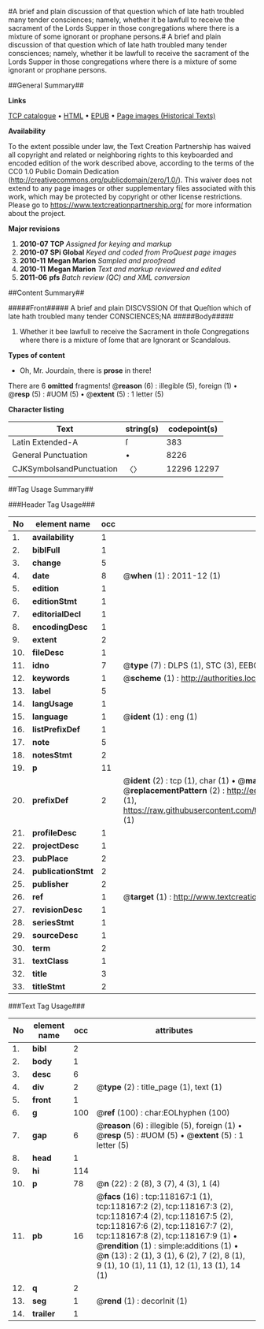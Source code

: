 #A brief and plain discussion of that question which of late hath troubled many tender consciences; namely, whether it be lawfull to receive the sacrament of the Lords Supper in those congregations where there is a mixture of some ignorant or prophane persons.#
A brief and plain discussion of that question which of late hath troubled many tender consciences; namely, whether it be lawfull to receive the sacrament of the Lords Supper in those congregations where there is a mixture of some ignorant or prophane persons.

##General Summary##

**Links**

[TCP catalogue](http://www.ota.ox.ac.uk/tcp/)  • 
[HTML](http://tei.it.ox.ac.uk/tcp/Texts-HTML/free/A77/A77398.html)  • 
[EPUB](http://tei.it.ox.ac.uk/tcp/Texts-EPUB/free/A77/A77398.epub) • 
[Page images (Historical Texts)](https://historicaltexts.jisc.ac.uk/eebo-99865912e)

**Availability**

To the extent possible under law, the Text Creation Partnership has waived all copyright and related or neighboring rights to this keyboarded and encoded edition of the work described above, according to the terms of the CC0 1.0 Public Domain Dedication (http://creativecommons.org/publicdomain/zero/1.0/). This waiver does not extend to any page images or other supplementary files associated with this work, which may be protected by copyright or other license restrictions. Please go to https://www.textcreationpartnership.org/ for more information about the project.

**Major revisions**

1. __2010-07__ __TCP__ *Assigned for keying and markup*
1. __2010-07__ __SPi Global__ *Keyed and coded from ProQuest page images*
1. __2010-11__ __Megan Marion__ *Sampled and proofread*
1. __2010-11__ __Megan Marion__ *Text and markup reviewed and edited*
1. __2011-06__ __pfs__ *Batch review (QC) and XML conversion*

##Content Summary##

#####Front#####
A brief and plain DISCVSSION Of that Queſtion which of late hath troubled many tender CONSCIENCES;NA
#####Body#####

1. Whether it bee lawfull to receive the Sacrament in thoſe Congregations where there is a mixture of ſome that are Ignorant or Scandalous.

**Types of content**

  * Oh, Mr. Jourdain, there is **prose** in there!

There are 6 **omitted** fragments! 
 @__reason__ (6) : illegible (5), foreign (1)  •  @__resp__ (5) : #UOM (5)  •  @__extent__ (5) : 1 letter (5)

**Character listing**


|Text|string(s)|codepoint(s)|
|---|---|---|
|Latin Extended-A|ſ|383|
|General Punctuation|•|8226|
|CJKSymbolsandPunctuation|〈〉|12296 12297|

##Tag Usage Summary##

###Header Tag Usage###

|No|element name|occ|attributes|
|---|---|---|---|
|1.|__availability__|1||
|2.|__biblFull__|1||
|3.|__change__|5||
|4.|__date__|8| @__when__ (1) : 2011-12 (1)|
|5.|__edition__|1||
|6.|__editionStmt__|1||
|7.|__editorialDecl__|1||
|8.|__encodingDesc__|1||
|9.|__extent__|2||
|10.|__fileDesc__|1||
|11.|__idno__|7| @__type__ (7) : DLPS (1), STC (3), EEBO-CITATION (1), PROQUEST (1), VID (1)|
|12.|__keywords__|1| @__scheme__ (1) : http://authorities.loc.gov/ (1)|
|13.|__label__|5||
|14.|__langUsage__|1||
|15.|__language__|1| @__ident__ (1) : eng (1)|
|16.|__listPrefixDef__|1||
|17.|__note__|5||
|18.|__notesStmt__|2||
|19.|__p__|11||
|20.|__prefixDef__|2| @__ident__ (2) : tcp (1), char (1)  •  @__matchPattern__ (2) : ([0-9\-]+):([0-9IVX]+) (1), (.+) (1)  •  @__replacementPattern__ (2) : http://eebo.chadwyck.com/downloadtiff?vid=$1&page=$2 (1), https://raw.githubusercontent.com/textcreationpartnership/Texts/master/tcpchars.xml#$1 (1)|
|21.|__profileDesc__|1||
|22.|__projectDesc__|1||
|23.|__pubPlace__|2||
|24.|__publicationStmt__|2||
|25.|__publisher__|2||
|26.|__ref__|1| @__target__ (1) : http://www.textcreationpartnership.org/docs/. (1)|
|27.|__revisionDesc__|1||
|28.|__seriesStmt__|1||
|29.|__sourceDesc__|1||
|30.|__term__|2||
|31.|__textClass__|1||
|32.|__title__|3||
|33.|__titleStmt__|2||


###Text Tag Usage###

|No|element name|occ|attributes|
|---|---|---|---|
|1.|__bibl__|2||
|2.|__body__|1||
|3.|__desc__|6||
|4.|__div__|2| @__type__ (2) : title_page (1), text (1)|
|5.|__front__|1||
|6.|__g__|100| @__ref__ (100) : char:EOLhyphen (100)|
|7.|__gap__|6| @__reason__ (6) : illegible (5), foreign (1)  •  @__resp__ (5) : #UOM (5)  •  @__extent__ (5) : 1 letter (5)|
|8.|__head__|1||
|9.|__hi__|114||
|10.|__p__|78| @__n__ (22) : 2 (8), 3 (7), 4 (3), 1 (4)|
|11.|__pb__|16| @__facs__ (16) : tcp:118167:1 (1), tcp:118167:2 (2), tcp:118167:3 (2), tcp:118167:4 (2), tcp:118167:5 (2), tcp:118167:6 (2), tcp:118167:7 (2), tcp:118167:8 (2), tcp:118167:9 (1)  •  @__rendition__ (1) : simple:additions (1)  •  @__n__ (13) : 2 (1), 3 (1), 6 (2), 7 (2), 8 (1), 9 (1), 10 (1), 11 (1), 12 (1), 13 (1), 14 (1)|
|12.|__q__|2||
|13.|__seg__|1| @__rend__ (1) : decorInit (1)|
|14.|__trailer__|1||
